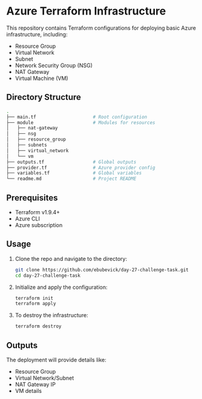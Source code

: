 # Azure Terraform Infrastructure

This repository contains Terraform configurations for deploying basic Azure infrastructure, including:

- Resource Group
- Virtual Network
- Subnet
- Network Security Group (NSG)
- NAT Gateway
- Virtual Machine (VM)

## Directory Structure

```bash
.
├── main.tf                     # Root configuration
├── module                      # Modules for resources
│   ├── nat-gateway
│   ├── nsg
│   ├── resource_group
│   ├── subnets
│   ├── virtual_network
│   └── vm
├── outputs.tf                  # Global outputs
├── provider.tf                 # Azure provider config
├── variables.tf                # Global variables
└── readme.md                   # Project README
```

## Prerequisites

- Terraform v1.9.4+
- Azure CLI
- Azure subscription

## Usage

1. Clone the repo and navigate to the directory:

   ```bash
   git clone https://github.com/ebubevick/day-27-challenge-task.git
   cd day-27-challenge-task
   ```

2. Initialize and apply the configuration:

   ```bash
   terraform init
   terraform apply
   ```

3. To destroy the infrastructure:

   ```bash
   terraform destroy
   ```

## Outputs

The deployment will provide details like:

- Resource Group
- Virtual Network/Subnet
- NAT Gateway IP
- VM details
